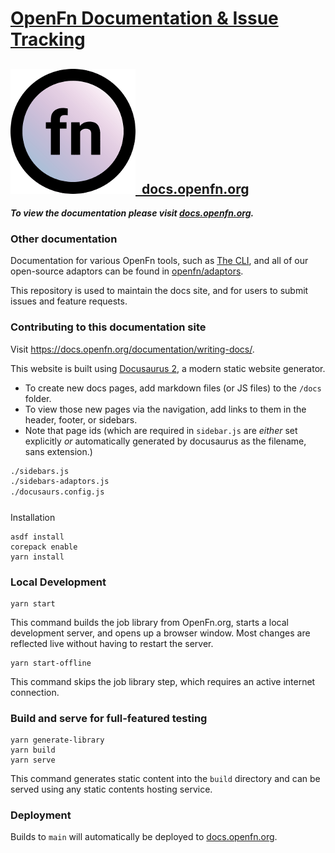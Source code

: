 # [OpenFn Documentation & Issue Tracking](https://docs.openfn.org)

## [![Logo](static/img/round-logo.png)&nbsp;&nbsp;docs.openfn.org](https://docs.openfn.org)

**_To view the documentation please visit
[docs.openfn.org](https://docs.openfn.org)._**

### Other documentation

Documentation for various OpenFn tools, such as
[The CLI](/documentation/cli), and all of our open-source
adaptors can be found in [openfn/adaptors](https://github.com/OpenFn/adaptors).

This repository is used to maintain the docs site, and for users to submit
issues and feature requests.

### Contributing to this documentation site

Visit https://docs.openfn.org/documentation/writing-docs/.

This website is built using [Docusaurus 2](https://v2.docusaurus.io/), a modern
static website generator.

- To create new docs pages, add markdown files (or JS files) to the `/docs`
  folder.
- To view those new pages via the navigation, add links to them in the header,
  footer, or sidebars.
- Note that page ids (which are required in `sidebar.js` are _either_ set
  explicitly _or_ automatically generated by docusaurus as the filename, sans
  extension.)

```sh
./sidebars.js
./sidebars-adaptors.js
./docusaurs.config.js
```

#####

Installation

```console
asdf install
corepack enable
yarn install
```

### Local Development

```console
yarn start
```

This command builds the job library from OpenFn.org, starts a local development
server, and opens up a browser window. Most changes are reflected live without
having to restart the server.

```
yarn start-offline
```

This command skips the job library step, which requires an active internet
connection.

### Build and serve for full-featured testing

```console
yarn generate-library
yarn build
yarn serve
```

This command generates static content into the `build` directory and can be
served using any static contents hosting service.

### Deployment

Builds to `main` will automatically be deployed to
[docs.openfn.org](https://docs.openfn.org).
